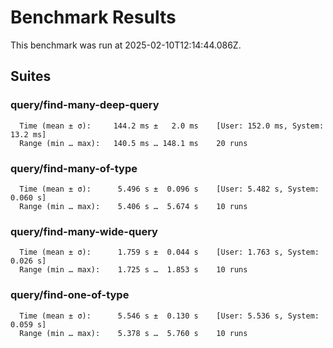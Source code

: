 # Benchmark Results

This benchmark was run at 2025-02-10T12:14:44.086Z.

## Suites

### query/find-many-deep-query

```
  Time (mean ± σ):     144.2 ms ±   2.0 ms    [User: 152.0 ms, System: 13.2 ms]
  Range (min … max):   140.5 ms … 148.1 ms    20 runs
```

### query/find-many-of-type

```
  Time (mean ± σ):      5.496 s ±  0.096 s    [User: 5.482 s, System: 0.060 s]
  Range (min … max):    5.406 s …  5.674 s    10 runs
```

### query/find-many-wide-query

```
  Time (mean ± σ):      1.759 s ±  0.044 s    [User: 1.763 s, System: 0.026 s]
  Range (min … max):    1.725 s …  1.853 s    10 runs
```

### query/find-one-of-type

```
  Time (mean ± σ):      5.546 s ±  0.130 s    [User: 5.536 s, System: 0.059 s]
  Range (min … max):    5.378 s …  5.760 s    10 runs
```